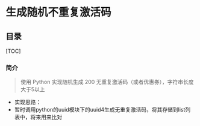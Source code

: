 # 生成随机不重复激活码

## 目录

[TOC]

### 简介

> 使用 Python 实现随机生成 200 无重复激活码（或者优惠券），字符串长度大于5以上

- 实现思路：
- 暂时调用python的uuid模块下的uuid4生成无重复激活码，将其存储到list列表中，将来用来比对


